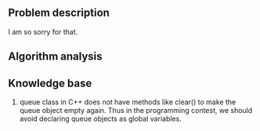 ## Problem description

I am so sorry for that.

## Algorithm analysis



## Knowledge base

1. queue class in C++ does not have methods like clear() to make the queue object empty again. Thus in the programming contest, we should avoid declaring queue objects as global variables.